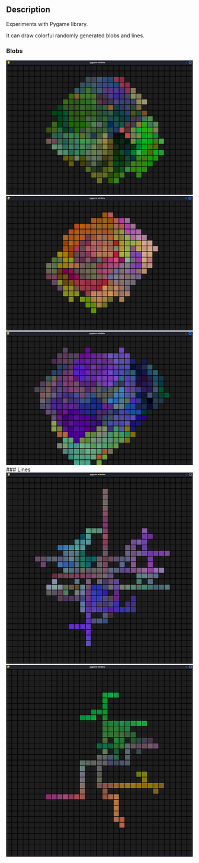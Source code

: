 ## Description
Experiments with Pygame library.

It can draw colorful randomly generated blobs and lines.

### Blobs
<img src="/Pygame_Squares2D/screenshots/blob_1.png?raw=true" width="600">
<img src="/Pygame_Squares2D/screenshots/blob_2.png?raw=true" width="600">
<img src="/Pygame_Squares2D/screenshots/blob_3.png?raw=true" width="600">
### Lines
<img src="/Pygame_Squares2D/screenshots/lines_1.png?raw=true" width="600">
<img src="/Pygame_Squares2D/screenshots/lines_2.png?raw=true" width="600">
